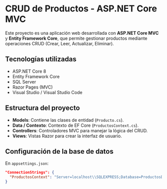 # CRUD de Productos - ASP.NET Core MVC

Este proyecto es una aplicación web desarrollada con **ASP.NET Core MVC** y **Entity Framework Core**, que permite gestionar productos mediante operaciones CRUD (Crear, Leer, Actualizar, Eliminar).

##  Tecnologías utilizadas

- ASP.NET Core 8
- Entity Framework Core
- SQL Server
- Razor Pages (MVC)
- Visual Studio / Visual Studio Code

##  Estructura del proyecto

- **Models**: Contiene las clases de entidad (`Producto.cs`).
- **Data / Contexto**: Contexto de EF Core (`ProductosContext.cs`).
- **Controllers**: Controladores MVC para manejar la lógica del CRUD.
- **Views**: Vistas Razor para crear la interfaz de usuario.

##  Configuración de la base de datos

En `appsettings.json`:

```json
"ConnectionStrings": {
  "ProductosContext": "Server=localhost\\SQLEXPRESS;Database=ProductosDB;Trusted_Connection=True;"
}
```
